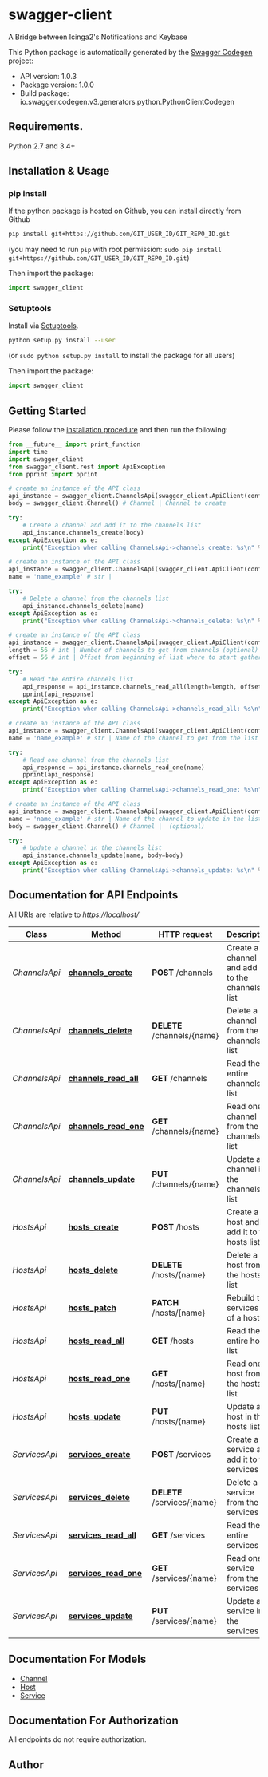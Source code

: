 # swagger-client
A Bridge between Icinga2's Notifications and Keybase

This Python package is automatically generated by the [Swagger Codegen](https://github.com/swagger-api/swagger-codegen) project:

- API version: 1.0.3
- Package version: 1.0.0
- Build package: io.swagger.codegen.v3.generators.python.PythonClientCodegen

## Requirements.

Python 2.7 and 3.4+

## Installation & Usage
### pip install

If the python package is hosted on Github, you can install directly from Github

```sh
pip install git+https://github.com/GIT_USER_ID/GIT_REPO_ID.git
```
(you may need to run `pip` with root permission: `sudo pip install git+https://github.com/GIT_USER_ID/GIT_REPO_ID.git`)

Then import the package:
```python
import swagger_client 
```

### Setuptools

Install via [Setuptools](http://pypi.python.org/pypi/setuptools).

```sh
python setup.py install --user
```
(or `sudo python setup.py install` to install the package for all users)

Then import the package:
```python
import swagger_client
```

## Getting Started

Please follow the [installation procedure](#installation--usage) and then run the following:

```python
from __future__ import print_function
import time
import swagger_client
from swagger_client.rest import ApiException
from pprint import pprint

# create an instance of the API class
api_instance = swagger_client.ChannelsApi(swagger_client.ApiClient(configuration))
body = swagger_client.Channel() # Channel | Channel to create

try:
    # Create a channel and add it to the channels list
    api_instance.channels_create(body)
except ApiException as e:
    print("Exception when calling ChannelsApi->channels_create: %s\n" % e)

# create an instance of the API class
api_instance = swagger_client.ChannelsApi(swagger_client.ApiClient(configuration))
name = 'name_example' # str | 

try:
    # Delete a channel from the channels list
    api_instance.channels_delete(name)
except ApiException as e:
    print("Exception when calling ChannelsApi->channels_delete: %s\n" % e)

# create an instance of the API class
api_instance = swagger_client.ChannelsApi(swagger_client.ApiClient(configuration))
length = 56 # int | Number of channels to get from channels (optional)
offset = 56 # int | Offset from beginning of list where to start gathering channels (optional)

try:
    # Read the entire channels list
    api_response = api_instance.channels_read_all(length=length, offset=offset)
    pprint(api_response)
except ApiException as e:
    print("Exception when calling ChannelsApi->channels_read_all: %s\n" % e)

# create an instance of the API class
api_instance = swagger_client.ChannelsApi(swagger_client.ApiClient(configuration))
name = 'name_example' # str | Name of the channel to get from the list

try:
    # Read one channel from the channels list
    api_response = api_instance.channels_read_one(name)
    pprint(api_response)
except ApiException as e:
    print("Exception when calling ChannelsApi->channels_read_one: %s\n" % e)

# create an instance of the API class
api_instance = swagger_client.ChannelsApi(swagger_client.ApiClient(configuration))
name = 'name_example' # str | Name of the channel to update in the list
body = swagger_client.Channel() # Channel |  (optional)

try:
    # Update a channel in the channels list
    api_instance.channels_update(name, body=body)
except ApiException as e:
    print("Exception when calling ChannelsApi->channels_update: %s\n" % e)
```

## Documentation for API Endpoints

All URIs are relative to *https://localhost/*

Class | Method | HTTP request | Description
------------ | ------------- | ------------- | -------------
*ChannelsApi* | [**channels_create**](docs/ChannelsApi.md#channels_create) | **POST** /channels | Create a channel and add it to the channels list
*ChannelsApi* | [**channels_delete**](docs/ChannelsApi.md#channels_delete) | **DELETE** /channels/{name} | Delete a channel from the channels list
*ChannelsApi* | [**channels_read_all**](docs/ChannelsApi.md#channels_read_all) | **GET** /channels | Read the entire channels list
*ChannelsApi* | [**channels_read_one**](docs/ChannelsApi.md#channels_read_one) | **GET** /channels/{name} | Read one channel from the channels list
*ChannelsApi* | [**channels_update**](docs/ChannelsApi.md#channels_update) | **PUT** /channels/{name} | Update a channel in the channels list
*HostsApi* | [**hosts_create**](docs/HostsApi.md#hosts_create) | **POST** /hosts | Create a host and add it to the hosts list
*HostsApi* | [**hosts_delete**](docs/HostsApi.md#hosts_delete) | **DELETE** /hosts/{name} | Delete a host from the hosts list
*HostsApi* | [**hosts_patch**](docs/HostsApi.md#hosts_patch) | **PATCH** /hosts/{name} | Rebuild the services list of a host
*HostsApi* | [**hosts_read_all**](docs/HostsApi.md#hosts_read_all) | **GET** /hosts | Read the entire hosts list
*HostsApi* | [**hosts_read_one**](docs/HostsApi.md#hosts_read_one) | **GET** /hosts/{name} | Read one host from the hosts list
*HostsApi* | [**hosts_update**](docs/HostsApi.md#hosts_update) | **PUT** /hosts/{name} | Update a host in the hosts list
*ServicesApi* | [**services_create**](docs/ServicesApi.md#services_create) | **POST** /services | Create a service and add it to the services list
*ServicesApi* | [**services_delete**](docs/ServicesApi.md#services_delete) | **DELETE** /services/{name} | Delete a service from the services list
*ServicesApi* | [**services_read_all**](docs/ServicesApi.md#services_read_all) | **GET** /services | Read the entire services list
*ServicesApi* | [**services_read_one**](docs/ServicesApi.md#services_read_one) | **GET** /services/{name} | Read one service from the services list
*ServicesApi* | [**services_update**](docs/ServicesApi.md#services_update) | **PUT** /services/{name} | Update a service in the services list

## Documentation For Models

 - [Channel](docs/Channel.md)
 - [Host](docs/Host.md)
 - [Service](docs/Service.md)

## Documentation For Authorization

 All endpoints do not require authorization.


## Author


